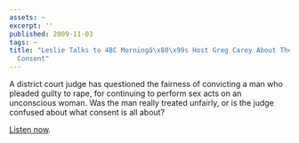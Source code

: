 ```yaml
---
assets: ~
excerpt: ''
published: 2009-11-03
tags: ~
title: "Leslie Talks to 4BC Morningâ\x80\x99s Host Greg Carey About The Capacity for
  Consent"
---
```

A district court judge has questioned the fairness of convicting a man
who pleaded guilty to rape, for continuing to perform sex acts on an
unconscious woman. Was the man really treated unfairly, or is the judge
confused about what consent is all about?

[Listen now](http://media.mytalk.com.au/4bc/podcasts/consent.mp3).